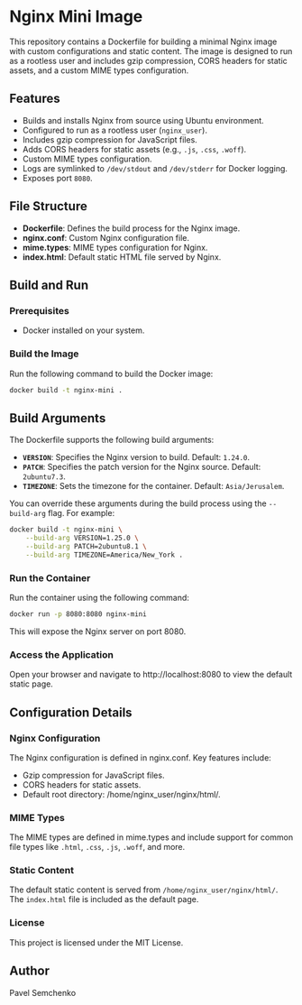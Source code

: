 # Nginx Mini Image

This repository contains a Dockerfile for building a minimal Nginx image with custom configurations and static content. The image is designed to run as a rootless user and includes gzip compression, CORS headers for static assets, and a custom MIME types configuration.

## Features

- Builds and installs Nginx from source using Ubuntu environment.
- Configured to run as a rootless user (`nginx_user`).
- Includes gzip compression for JavaScript files.
- Adds CORS headers for static assets (e.g., `.js`, `.css`, `.woff`).
- Custom MIME types configuration.
- Logs are symlinked to `/dev/stdout` and `/dev/stderr` for Docker logging.
- Exposes port `8080`.

## File Structure

- **Dockerfile**: Defines the build process for the Nginx image.
- **nginx.conf**: Custom Nginx configuration file.
- **mime.types**: MIME types configuration for Nginx.
- **index.html**: Default static HTML file served by Nginx.

## Build and Run

### Prerequisites

- Docker installed on your system.

### Build the Image

Run the following command to build the Docker image:

```sh
docker build -t nginx-mini .
```

## Build Arguments

The Dockerfile supports the following build arguments:

- **`VERSION`**: Specifies the Nginx version to build. Default: `1.24.0`.
- **`PATCH`**: Specifies the patch version for the Nginx source. Default: `2ubuntu7.3`.
- **`TIMEZONE`**: Sets the timezone for the container. Default: `Asia/Jerusalem`.

You can override these arguments during the build process using the `--build-arg` flag. For example:

```sh
docker build -t nginx-mini \
    --build-arg VERSION=1.25.0 \
    --build-arg PATCH=2ubuntu8.1 \
    --build-arg TIMEZONE=America/New_York .
```

### Run the Container
Run the container using the following command:

```sh
docker run -p 8080:8080 nginx-mini
```

This will expose the Nginx server on port 8080.

### Access the Application
Open your browser and navigate to http://localhost:8080 to view the default static page.

## Configuration Details

### Nginx Configuration
The Nginx configuration is defined in nginx.conf. Key features include:
- Gzip compression for JavaScript files.
- CORS headers for static assets.
- Default root directory: /home/nginx_user/nginx/html/.

### MIME Types
The MIME types are defined in mime.types and include support for common file types like `.html`, `.css`, `.js`, `.woff`, and more.

### Static Content
The default static content is served from `/home/nginx_user/nginx/html/`. The `index.html` file is included as the default page.

### License
This project is licensed under the MIT License.

## Author
Pavel Semchenko
